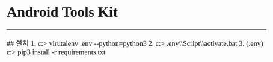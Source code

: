 <style>
	body {
		font-family: 나눔바른고딕;
		font-size  : 1.2em;	
	}
	span {
		font-family: Hack;
	}
</style>

# <span>Android Tools Kit</span>

---

<span>
## 설치
1. c:> virutalenv .env --python=python3
2. c:> .env\\Script\\activate.bat
3. (.env) c:> pip3 install -r requirements.txt

</span>
